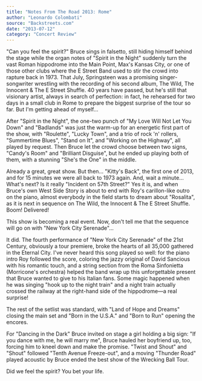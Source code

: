 ```yaml
---
title: "Notes From The Road 2013: Rome"
author: "Leonardo Colombati"
source: "Backstreets.com"
date: "2013-07-12"
category: "Concert Review"
---
```


"Can you feel the spirit?" Bruce sings in falsetto, still hiding himself behind the stage while the organ notes of "Spirit in the Night" suddenly turn the vast Roman hippodrome into the Main Point, Max's Kansas City, or one of those other clubs where the E Street Band used to stir the crowd into rapture back in 1973. That July, Springsteen was a promising singer-songwriter wrestling with the recording of his second album, The Wild, The Innocent & The E Street Shuffle. 40 years have passed, but he's still that visionary artist, always in search of perfection: in fact, he rehearsed for two days in a small club in Rome to prepare the biggest surprise of the tour so far. But I'm getting ahead of myself...

After "Spirit in the Night", the one-two punch of "My Love Will Not Let You Down" and "Badlands" was just the warm-up for an energetic first part of the show, with "Roulette", "Lucky Town", and a trio of rock 'n' rollers, "Summertime Blues", "Stand on It", and "Working on the Highway", all played by request. Then Bruce let the crowd choose between two signs, "Candy's Room" and "Brilliant Disguise", but he ended up playing both of them, with a stunning "She's the One" in the middle.

Already a great, great show. But then... "Kitty's Back", the first one of 2013, and for 15 minutes we were all back to 1973 again. And, wait a minute... What's next? Is it really "Incident on 57th Street?" Yes it is, and when Bruce's own West Side Story is about to end with Roy's carillon-like outro on the piano, almost everybody in the field starts to dream about "Rosalita", as it is next in sequence on The Wild, the Innocent & The E Street Shuffle. Boom! Delivered!

This show is becoming a real event. Now, don't tell me that the sequence will go on with "New York City Serenade"...

It did. The fourth performance of "New York City Serenade" of the 21st Century, obviously a tour premiere, broke the hearts of all 35,000 gathered in the Eternal City. I've never heard this song played so well: for the piano intro Roy followed the score, coloring the jazzy original of David Sancious with his romantic touch, and a string section from the Roma Sinfonietta (Morricone's orchestra) helped the band wrap up this unforgettable present that Bruce wanted to give to his Italian fans. Some magic happened when he was singing "hook up to the night train" and a night train actually crossed the railway at the right-hand side of the hippodrome—a real surprise!

The rest of the setlist was standard, with "Land of Hope and Dreams" closing the main set and "Born in the U.S.A." and "Born to Run" opening the encores.

For "Dancing in the Dark" Bruce invited on stage a girl holding a big sign: "If you dance with me, he will marry me", Bruce hauled her boyfriend up, too, forcing him to kneel down and make the promise. "Twist and Shout" and "Shout" followed "Tenth Avenue Freeze-out", and a moving "Thunder Road" played acoustic by Bruce ended the best show of the Wrecking Ball Tour.

Did we feel the spirit? You bet your life.
